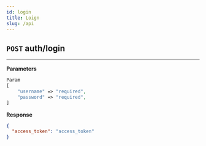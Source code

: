```yaml
---
id: login
title: Loign
slug: /api
---
```


## `POST` auth/login

---

**Parameters**
```php
Param
[
	"username" => "required",
	"password" => "required",
]
```

**Response**
```json
{
  "access_token": "access_token"
}
```
